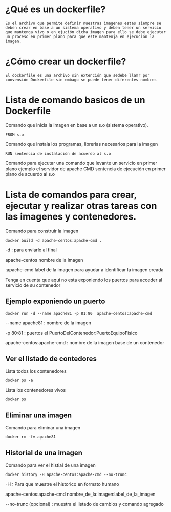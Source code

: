 # ¿Qué es un dockerfile?

	Es el archivo que permite definir nuestras imagenes estas siempre se deben crear en base a un sistema operativo y deben tener un servicio que mantenga vivo o en ejución dicha imagen para ello se debe ejecutar un proceso en primer plano para que este mantenja en ejecución la imagen.

# ¿Cómo crear un dockerfile?
	
	El dockerfile es una archivo sin extención que sedebe llamr por convensión Dockerfile sin embago se puede tener diferentes nombres

# Lista de comando basicos de un Dockerfile
   
   Comando que inicia la imagen en base a un s.o (sistema operativo).
   
    FROM s.o
   
   Comando que instala los programas, librerias necesarios para la imagen
    
    RUN sentencia de instalación de acuerdo al s.o 

   Comando para ejecutar una comando que levante un servicio en primer plano ejemplo el servidor de apache 
    CMD  sentencia de ejecución en primer plano de acuerdo al s.o
# Lista de comandos para crear, ejecutar y realizar otras tareas con las imagenes y contenedores.
   Comando para construir la imagen 	
   
    docker build -d apache-centos:apache-cmd .

   -d : para enviarlo al final 
   
   apache-centos nombre de la imagen 
   
   :apache-cmd label de la imagen para ayudar a identificar la imagen creada
   
   Tenga en cuenta que aqui no esta exponiendo los puertos para acceder al servicio de su contenedor 
  
  ## Ejemplo exponiendo un puerto

    docker run -d --name apache81 -p 81:80  apache-centos:apache-cmd 
    
   --name apache81 : nombre de la imagen
    
   -p 80:81 : puertos el PuertoDelContenedor:PuertoEquipoFisico
    
   apache-centos:apache-cmd : nombre de la imagen base de un contenedor 

  ## Ver el listado de contedores 
   Lista  todos los contenedores

    docker ps -a 

     
   Lista los contenedores vivos 

    docker ps      	  
   
  ## Eliminar una imagen
   
   Comando para eliminar una imagen

    docker rm -fv apache81
  
  ## Historial de una imagen
   
   Comando para ver el histial de una imagen 

	docker history -H apache-centos:apache-cmd --no-trunc
   
   -H : Para que muestre el historico en formato humano
   
   apache-centos:apache-cmd nombre_de_la:imagen:label_de_la_imagen 
  
   --no-trunc (opcional) : muestra el listado de cambios y comando agregado